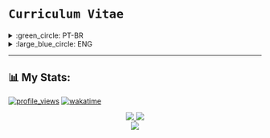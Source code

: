 # `Curriculum Vitae`
<details>
<summary>:green_circle: PT-BR</summary>

## `Olá mundo`, sou o Eduardo Talarico (dudushy) :smile:
> <img align="left" alt="Brazil" width="22px" src="img/brazil.png" />Brasileiro, 21 anos :birthday:

### :trophy: Objetivos:

- Crescer profissionalmente :chart_with_upwards_trend:
- Solucionar problemas :dart:
- Contribuir para a sociedade :earth_americas:
- Adquirir conhecimento :man_student:
- Trabalhar em equipe :busts_in_silhouette:
- Desenvolver e criar :man_technologist:

### :sparkling_heart: Paixões:

- Aprender :books:
- Programar :computer:
- Ajudar :raising_hand_man:
- Criar :bulb:
- Jogar :video_game:
- Ouvir música :headphones:

### :star2: Qualidades:

- Determinado :star_struck:
- Prático :thinking:
- Calmo :sunglasses:
- Proativo :smiley:
- Honesto :innocent:
- Prudente :wink:
- Compreensivo :hugs:
- Detalhista :monocle_face:
- Persistente :grin:
- Empático :smiling_face_with_three_hearts:
- Criativo :exploding_head:
- Lógico :nerd_face:

---
### :globe_with_meridians: Conexões:

[<img align="left" alt="LinkedIn" width="32px" src="img/linkedin.png" />][linkedin]
[<img align="left" alt="Discord" width="52px" src="img/discord.png" />][discord]
[<img align="left" alt="Steam" width="32px" src="img/steam.png" />][steam]
[<img align="left" alt="Spotify" width="32px" src="img/spotify.png" />][spotify]
<br>
<br>

---
### :brain: Linguagens de programação conhecidas:

- <img align="left" alt="Python" width="26px" src="img/python.png" /> Python (Básico | `Intermediário` | Avançado)

- <img align="left" alt="Java" width="26px" src="img/java.png" /> Java (Básico | `Intermediário` | Avançado)

- <img align="left" alt="JavaScript" width="26px" src="img/javascript.png" /> JavaScript (`Básico` | Intermediário | Avançado)

- <img align="left" alt="SQL" width="26px" src="img/sql.png" /> SQL (`Básico` | Intermediário | Avançado)

- <img align="left" alt="HTML" width="26px" src="img/html.png" /> HTML (Básico | `Intermediário` | Avançado)

- <img align="left" alt="CSS" width="26px" src="img/css.png" /> CSS (`Básico` | Intermediário | Avançado)

- <img align="left" alt="CSharp" width="26px" src="img/csharp.png" /> C# (`Básico` | Intermediário | Avançado)
<br>

### :hammer_and_wrench: Ferramentas conhecidas:

- <img align="left" alt="Visual Studio Code" width="26px" src="img/vscode.png" /> [Visual Studio Code][vscode]

- <img align="left" alt="pgAdmin" width="26px" src="img/pgadmin.png" /> [pgAdmin][pgadmin]

- <img align="left" alt="NetBeans" width="26px" src="img/netbeans.png" /> [NetBeans][netbeans]

- <img align="left" alt="Sublime Text" width="26px" src="img/sublimetext.png" /> [Sublime Text][sublimetext]

- <img align="left" alt="Notepad++" width="26px" src="img/notepadplusplus.png" /> [Notepad++][notepadplusplus]

- <img align="left" alt="Visual Studio" width="26px" src="img/vs.png" /> [Visual Studio][vs]
<br>

---
## :mortar_board: Formação:

- Ensino médio completo no **Colégio Ideal** *(2018)* :heavy_check_mark:
- Cursando `7º semestre` de **Ciência da Computação** na **UNIP (Universidade Paulista)** *(2019 - 2022)* :x:

---
## :heavy_plus_sign: Informações adicionais:

- Conhecimento avançado de Inglês

- Criação de projetos simples em Java (CRUD)

- Elaboração de alguns trabalhos extracurriculares, fazendo algoritmos e BOTs com intuito de automatizar certas tarefas do dia-a-dia (bot de mensagens, criptografia, matemática, formatação de texto)

- Tenho contato com jogos e computadores (de todos os tipos e categorias, online e offline) desde pequeno, sempre admirei cada detalhe existente nos jogos (funcionamento, gráficos, mecânicas e desenvolvimento)

---
</details>

<details>
<summary>:large_blue_circle: ENG</summary>

## `Hello World`, I'm Eduardo Talarico (dudushy) :smile:
> <img align="left" alt="Brazil" width="22px" src="img/brazil.png" />Brazilian, 21 years old :birthday:

### :trophy: Goals:

- Grow professionally :chart_with_upwards_trend:
- Solve problems :dart:
- Contribute to society :earth_americas:
- Acquire knowledge :man_student:
- Team work :busts_in_silhouette:
- Develop and create :man_technologist:

### :sparkling_heart: Passions:

- Learn :books:
- Code :computer:
- Help :raising_hand_man:
- Create :bulb:
- Play :video_game:
- Listen to music :headphones:

### :star2: Qualities:

- Determined :star_struck:
- Practical :thinking:
- Calm :sunglasses:
- Proactive :smiley:
- Honest :innocent:
- Prudent :wink:
- Comprehensive :hugs:
- Detail-oriented :monocle_face:
- Persistent :grin:
- Empathic :smiling_face_with_three_hearts:
- Creative :exploding_head:
- Logical :nerd_face:

---
### :globe_with_meridians: Connections:

[<img align="left" alt="LinkedIn" width="32px" src="img/linkedin.png" />][linkedin]
[<img align="left" alt="Discord" width="52px" src="img/discord.png" />][discord]
[<img align="left" alt="Steam" width="32px" src="img/steam.png" />][steam]
[<img align="left" alt="Spotify" width="32px" src="img/spotify.png" />][spotify]
<br>
<br>

---
### :brain: Known programming languages:

- <img align="left" alt="Python" width="26px" src="img/python.png" /> Python (Beginner | `Intermediate` | Advanced)

- <img align="left" alt="Java" width="26px" src="img/java.png" /> Java (Beginner | `Intermediate` | Advanced)

- <img align="left" alt="JavaScript" width="26px" src="img/javascript.png" /> JavaScript (`Beginner` | Intermediate | Advanced)

- <img align="left" alt="SQL" width="26px" src="img/sql.png" /> SQL (`Beginner` | Intermediate | Advanced)

- <img align="left" alt="HTML" width="26px" src="img/html.png" /> HTML (Beginner | `Intermediate` | Advanced)

- <img align="left" alt="CSS" width="26px" src="img/css.png" /> CSS (`Beginner` | Intermediate | Advanced)

- <img align="left" alt="CSharp" width="26px" src="img/csharp.png" /> C# (`Beginner` | Intermediate | Advanced)
<br>

### :hammer_and_wrench: Known tools:

- <img align="left" alt="Visual Studio Code" width="26px" src="img/vscode.png" /> [Visual Studio Code][vscode]

- <img align="left" alt="pgAdmin" width="26px" src="img/pgadmin.png" /> [pgAdmin][pgadmin]

- <img align="left" alt="NetBeans" width="26px" src="img/netbeans.png" /> [NetBeans][netbeans]

- <img align="left" alt="Sublime Text" width="26px" src="img/sublimetext.png" /> [Sublime Text][sublimetext]

- <img align="left" alt="Notepad++" width="26px" src="img/notepadplusplus.png" /> [Notepad++][notepadplusplus]

- <img align="left" alt="Visual Studio" width="26px" src="img/vs.png" /> [Visual Studio][vs]
<br>

---
## :mortar_board: Formation:

- Complete high school in **Colégio Ideal** *(2018)* :heavy_check_mark:
- Attending `7th semester` of **Computer Science** in **UNIP (Universidade Paulista)** *(2019 - 2022)* :x:

---
## :heavy_plus_sign: Additional information:

- Advanced knowledge in English

- Creation of simple Java projects (CRUD)

- Elaboration of some extracurricular projects, making algorithms and BOTs with the aim of automating certain daily tasks (message bot, cryptography, math, text formatting)

- I've been in contact with games and computers (of all kinds and categories, online and offline) since I was little, I've always admired every detail in the games (functioning, graphics, mechanics and development)

---
</details>

---
## :bar_chart: My Stats: 
[![profile_views](https://komarev.com/ghpvc/?username=dudushy&color=blueviolet&style=flat-square&label=Total+Profile+Views)](https://github.com/dudushy)
[![wakatime](https://wakatime.com/badge/user/93ba8c47-113a-429d-a9a3-0fdfb901b21b.svg)](https://wakatime.com/@93ba8c47-113a-429d-a9a3-0fdfb901b21b)
<div align="center">
    <a href="https://github.com/dudushy">
    <img height="172cm" src="https://github-readme-stats.vercel.app/api?username=dudushy&theme=dark&show_icons=true&count_private=true">
    <img height="172cm" src="https://github-readme-stats.vercel.app/api/top-langs/?username=dudushy&theme=dark&layout=compact">
    <br>
    <img src="https://github-readme-stats.vercel.app/api/wakatime?username=dudushy&layout=compact">
</div>


[linkedin]: https://www.linkedin.com/in/eduardo-talarico/
[discord]: https://discord.gg/jG9BtQE
[steam]: https://steamcommunity.com/id/dudushy/
[spotify]: https://open.spotify.com/user/u8cq59bsrp4cdmp2haxrxu9pi
[vscode]: https://code.visualstudio.com/
[pgadmin]: https://www.pgadmin.org/
[netbeans]: https://netbeans.apache.org/
[sublimetext]: https://www.sublimetext.com/
[notepadplusplus]: https://notepad-plus-plus.org/
[vs]: https://visualstudio.microsoft.com/vs/
